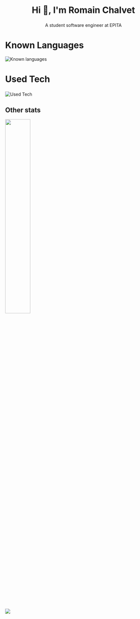 <h1 align="center">Hi 👋, I'm Romain Chalvet</h1>

###

<p align="center">A student software engineer at EPITA</p>

###

<h1>Known Languages</h1>

![Known languages](https://skillicons.dev/icons?i=bash,cs,css,html,java,js,ocaml,py&perline=10)

###

<h1>Used Tech</h1>

###

![Used Tech](https://skillicons.dev/icons?i=ae,au,ai,ps,pr,pycharm,rider,arduino,blender,emacs,git,github,gitlab,githubactions,godot,latex,linux,matlab,octave,raspberrypi,regex,sketchup,ubuntu,windows,unity,unreal,visualstudio,vscode&perline=10)

## Other stats
<p>
<img src=https://github-readme-stats.vercel.app/api?username=lerouxdebangkok&theme=github_dark&langs_count=10&layout=compact&show_icons=true width="40%">
</p>
<p>
<img src=https://github-readme-stats.vercel.app/api/wakatime?username=lerouxdebangkok&theme=github_dark&langs_count=20&layout=compact max-width="40%">
</p>
